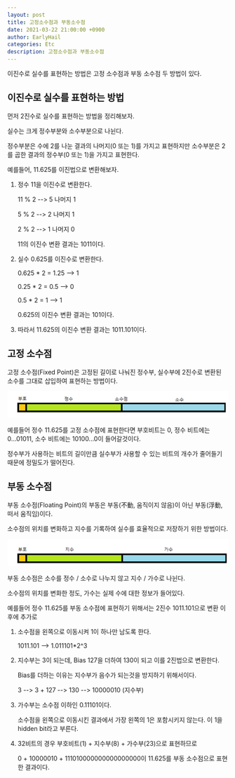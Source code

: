 ```yaml
---
layout: post
title: 고정소수점과 부동소수점
date: 2021-03-22 21:00:00 +0900
author: EarlyHail
categories: Etc
description: 고정소수점과 부동소수점
---
```


이진수로 실수를 표현하는 방법은 고정 소수점과 부동 소수점 두 방법이 있다.

## 이진수로 실수를 표현하는 방법

먼저 2진수로 실수를 표현하는 방법을 정리해보자.

실수는 크게 정수부분와 소수부분으로 나뉜다.

정수부분은 수에 2를 나눈 결과의 나머지(0 또는 1)를 가지고 표현하지만 소수부분은 2를 곱한 결과의 정수부(0 또는 1)을 가지고 표현한다.

예를들어, 11.625를 이진법으로 변환해보자.

1. 정수 11을 이진수로 변환한다.

   11 % 2 --> 5 나머지 1

   5 % 2 --> 2 나머지 1

   2 % 2 --> 1 나머지 0

   11의 이진수 변환 결과는 1011이다.

2. 실수 0.625를 이진수로 변환한다.

   0.625 \* 2 = 1.25 --> 1

   0.25 \* 2 = 0.5 --> 0

   0.5 \* 2 = 1 --> 1

   0.625의 이진수 변환 결과는 101이다.

3. 따라서 11.625의 이진수 변환 결과는 1011.101이다.

## 고정 소수점

고정 소수점(Fixed Point)은 고정된 길이로 나눠진 정수부, 실수부에 2진수로 변환된 소수를 그대로 삽입하여 표현하는 방법이다.

![fixed-point](/assets/posts/Etc/Fixed-Point-Floating-Point/img1.png)

예를들어 정수 11.625를 고정 소수점에 표현한다면 부호비트는 0, 정수 비트에는 0...01011, 소수 비트에는 10100...0이 들어갈것이다.

정수부가 사용하는 비트의 길이만큼 실수부가 사용할 수 있는 비트의 개수가 줄어들기 때문에 정밀도가 떨어진다.

## 부동 소수점

부동 소수점(Floating Point)의 부동은 부동(不動, 움직이지 않음)이 아닌 부동(浮動, 떠서 움직임)이다.

소수점의 위치를 변화하고 지수를 기록하여 실수를 효율적으로 저장하기 위한 방법이다.

![floating-point](/assets/posts/Etc/Fixed-Point-Floating-Point/img2.png)

부동 소수점은 소수를 정수 / 소수로 나누지 않고 지수 / 가수로 나뉜다.

소수점의 위치를 변화한 정도, 가수는 실제 수에 대한 정보가 들어있다.

예를들어 정수 11.625를 부동 소수점에 표현하기 위해서는 2진수 1011.101으로 변환 이후에 추가로

1. 소수점을 왼쪽으로 이동시켜 1이 하나만 남도록 한다.

   1011.101 --> 1.011101\*2^3

2. 지수부는 3이 되는데, Bias 127을 더하여 130이 되고 이를 2진법으로 변환한다.

   Bias를 더하는 이유는 지수부가 음수가 되는것을 방지하기 위해서이다.

   3 --> 3 + 127 --> 130 --> 10000010 (지수부)

3. 가수부는 소수점 이하인 0.11101이다.

   소수점을 왼쪽으로 이동시킨 결과에서 가장 왼쪽의 1은 포함시키지 않는다. 이 1을 hidden bit라고 부른다.

4. 32비트의 경우 부호비트(1) + 지수부(8) + 가수부(23)으로 표현하므로

   0 + 10000010 + 111010000000000000000이 11.625를 부동 소수점으로 표현한 결과이다.
